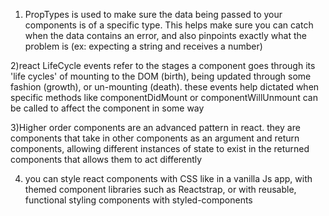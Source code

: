 1. PropTypes is used to make sure the data being passed to your components is of a specific type. This helps make sure you can catch when the data contains an error, and also pinpoints exactly what the problem is (ex: expecting a string and receives a number)

2)react LifeCycle events refer to the stages a component goes through its 'life cycles' of mounting to the DOM (birth), being updated through some fashion (growth), or un-mounting (death). these events help dictated when specific methods like componentDidMount or componentWillUnmount can be called to affect the component in some way

3)Higher order components are an advanced pattern in react. they are components that take in other components as an argument and return components, allowing different instances of state to exist in the returned components that allows them to act differently

4. you can style react components with CSS like in a vanilla Js app, with themed component libraries such as Reactstrap, or with reusable, functional styling components with styled-components
